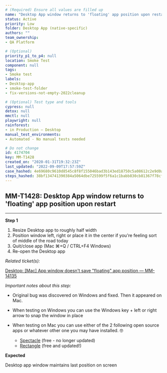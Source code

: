 ```yaml
---
# (Required) Ensure all values are filled up
name: "Desktop App window returns to 'floating' app position upon restart"
status: Active
priority: Low
folder: Desktop App (native-specific)
authors: ""
team_ownership: 
- QA Platform

# (Optional)
priority_p1_to_p4: null
location: Smoke Test
component: null
tags: 
- Smoke test
labels: 
- Desktop-app
- smoke-test-folder
- fix-versions-not-empty-2022cleanup

# (Optional) Test type and tools
cypress: null
detox: null
mmctl: null
playwright: null
rainforest: 
- in Production — Desktop
manual_test_environments: 
- Automated - No manual tests needed

# Do not change
id: 4174704
key: MM-T1428
created_on: "2020-01-31T19:32:23Z"
last_updated: "2022-09-09T17:57:59Z"
case_hashed: 4e69680c9610d8545c8f8f155046bad3b143ed18750c5a08612c2e9d0a276531655091493efb57497b04d100bf7dc5c4
steps_hashed: 38bf134741390384a5064dbe725599f5f6a1c1babb830cb81367f78cf5d2b51cb12dfcf9125b1cff2e991785f4a7f5bb
---
```


<!-- (Auto-generated) Based on frontmatter's "key" and "name" -->

## MM-T1428: Desktop App window returns to 'floating' app position upon restart

---

**Step 1**

1. Resize Desktop app to roughly half width
2. Position window left, right or place it in the center if you're feeling sort of middle of the road today
3. Quit/close app (Mac ⌘+Q / CTRL+F4 Windows)
4. Re-open the Desktop app

_Related ticket(s):_

[Desktop: \[Mac\] App window doesn't save "floating" app position — MM-14135](https://mattermost.atlassian.net/browse/MM-14135)

_Important notes about this step:_

- Original bug was discovered on Windows and fixed. Then it appeared on Mac.

- When testing on Windows you can use the Windows key + left or right arrow to snap the window in place

- When testing on Mac you can use either of the 2 following open source apps or whatever other one you may have installed. 🤓

  - [Spectacle](https://www.spectacleapp.com/) (free - no longer updated)
  - [Rectangle](https://rectangleapp.com/) (free and updated!)

**Expected**

Desktop app window maintains last position on screen
